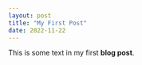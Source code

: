 ```yaml
---
layout: post
title: "My First Post"
date: 2022-11-22
---
```


This is some text in my first **blog post**.

